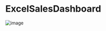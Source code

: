 # ExcelSalesDashboard
![image](https://github.com/user-attachments/assets/063142eb-b3bc-46aa-8fc1-85b20c634354)
